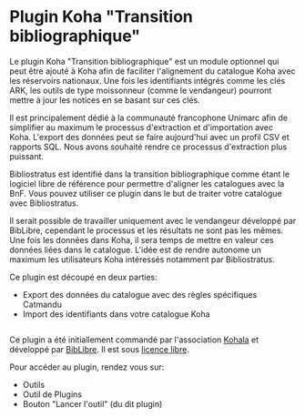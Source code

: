 # Plugin Koha "Transition bibliographique"

Le plugin Koha "Transition bibliographique" est un module optionnel qui peut être ajouté à Koha afin de faciliter l'alignement du catalogue Koha avec les réservoirs nationaux. Une fois les identifiants intégrés comme les clés ARK, les outils de type moissonneur (comme le vendangeur) pourront mettre à jour les notices en se basant sur ces clés.

Il est principalement dédié à la communauté francophone Unimarc afin de simplifier au maximum le processus d'extraction et d'importation avec Koha. L'export des données peut se faire aujourd'hui avec un profil CSV et rapports SQL. Nous avons souhaité rendre ce processus d'extraction plus puissant.

Bibliostratus est identifié dans la transition bibliographique comme étant le logiciel libre de référence pour permettre d'aligner les catalogues avec la BnF. Vous pouvez utiliser ce plugin dans le but de traiter votre catalogue avec Bibliostratus.

Il serait possible de travailler uniquement avec le vendangeur développé par BibLibre, cependant le processus et les résultats ne sont pas les mêmes. Une fois les données dans Koha, il sera temps de mettre en valeur ces données liées dans le catalogue. L'idée est de rendre autonome un maximum les utilisateurs Koha intéressés notamment par Bibliostratus.

Ce plugin est découpé en deux parties:
* Export des données du catalogue avec des règles spécifiques Catmandu
* Import des identifiants dans votre catalogue Koha

<IMG accueil du plugin>

Ce plugin a été initiallement commandé par l'association [Kohala](http://koha-fr.org/) et développé par [BibLibre](http://biblibre.com/). Il est sous [licence libre]().

Pour accéder au plugin, rendez vous sur:
* Outils
* Outil de Plugins
* Bouton "Lancer l'outil" (du dit plugin)
